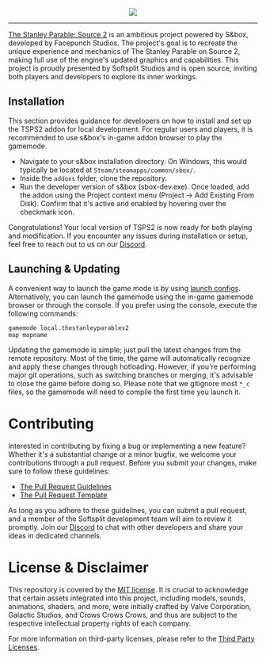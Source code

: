 <p align="center">
	<img src="https://github-production-user-asset-6210df.s3.amazonaws.com/86578963/282287204-da933ad8-664b-429a-a2c9-ebf201a75707.png">
</p>
<hr>

[The Stanley Parable: Source 2](https://asset.party/softsplit/thestanleyparables2) is an ambitious project powered by S&box, developed by Facepunch Studios. The project's goal is to recreate the unique experience and mechanics of The Stanley Parable on Source 2, making full use of the engine's updated graphics and capabilities. This project is proudly presented by Softsplit Studios and is open source, inviting both players and developers to explore its inner workings.

## Installation

This section provides guidance for developers on how to install and set up the TSPS2 addon for local development. For regular users and players, it is recommended to use s&box's in-game addon browser to play the gamemode.

- Navigate to your s&box installation directory. On Windows, this would typically be located at `Steam/steamapps/common/sbox/`.
- Inside the `addons` folder, clone the repository.
- Run the developer version of s&box (sbox-dev.exe). Once loaded, add the addon using the Project context menu (Project -> Add Existing From Disk). Confirm that it's active and enabled by hovering over the checkmark icon.

Congratulations! Your local version of TSPS2 is now ready for both playing and modification. If you encounter any issues during installation or setup, feel free to reach out to us on our [Discord](https://discord.gg/GaGFHFttAC).

## Launching & Updating

A convenient way to launch the game mode is by using [launch configs](https://github-production-user-asset-6210df.s3.amazonaws.com/86578963/278296336-5e067d30-0808-4112-8fa4-1972ec596145.png). Alternatively, you can launch the gamemode using the in-game gamemode browser or through the console. If you prefer using the console, execute the following commands:
```
gamemode local.thestanleyparables2
map mapname
```

Updating the gamemode is simple; just pull the latest changes from the remote repository. Most of the time, the game will automatically recognize and apply these changes through hotloading. However, if you're performing major git operations, such as switching branches or merging, it's advisable to close the game before doing so. Please note that we gitignore most ``*_c`` files, so the gamemode will need to compile the first time you launch it.

# Contributing

Interested in contributing by fixing a bug or implementing a new feature? Whether it's a substantial change or a minor bugfix, we welcome your contributions through a pull request. Before you submit your changes, make sure to follow these guidelines:
- [The Pull Request Guidelines](https://github.com/Softsplit/TSP-Source-2/blob/main/.github/CONTRIBUTING.md)
- [The Pull Request Template](https://github.com/Softsplit/TSP-Source-2/blob/main/.github/PULL_REQUEST_TEMPLATE.md)

As long as you adhere to these guidelines, you can submit a pull request, and a member of the Softsplit development team will aim to review it promptly. 
Join our [Discord](https://discord.gg/GaGFHFttAC) to chat with other developers and share your ideas in dedicated channels.

# License & Disclaimer

This repository is covered by the [MIT license](https://github.com/Softsplit/TSP-Source-2/blob/main/LICENSE.md). It is crucial to acknowledge that certain assets integrated into this project, including models, sounds, animations, shaders, and more, were initially crafted by Valve Corporation, Galactic Studios, and Crows Crows Crows, and thus are subject to the respective intellectual property rights of each company.

For more information on third-party licenses, please refer to the [Third Party Licenses](https://github.com/Softsplit/TSP-Source-2/blob/main/THIRDPARTYLICENSES.md).
